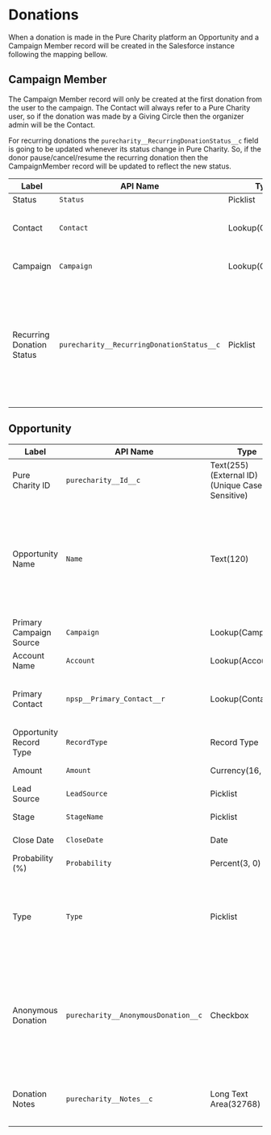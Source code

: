 # Donations

When a donation is made in the Pure Charity platform an Opportunity and a Campaign Member record will be created in the Salesforce instance following the mapping bellow.

## Campaign Member

The Campaign Member record will only be created at the first donation from the user to the campaign. The Contact will always refer to a Pure Charity user, so if the donation was made by a Giving Circle then the organizer admin will be the Contact.

For recurring donations the `purecharity__RecurringDonationStatus__c` field is going to be updated whenever its status change in Pure Charity. So, if the donor pause/cancel/resume the recurring donation then the CampaignMember record will be updated to reflect the new status.

Label | API Name | Type | Description
--- | --- | --- | ---
Status | `Status` | Picklist | "Backer"
Contact | `Contact` | Lookup(Contact) | Pure Charity User Contact
Campaign | `Campaign` | Lookup(Campaign) | Pure Charity Campaign
Recurring Donation Status | `purecharity__RecurringDonationStatus__c` | Picklist | Recurring donations current status ("active", "inactive", "cancelled" or "errored"). Empty for One time donations.

## Opportunity

Label | API Name | Type | Description
--- | --- | --- | ---
Pure Charity ID | `purecharity__Id__c` | Text(255) (External ID) (Unique Case Sensitive) | Internal Pure Charity ID
Opportunity Name | `Name` | Text(120) | A combination of Donor and Campaign name separated by a dash (i.e.: "John Doe - Some Fundraiser")
Primary Campaign Source | `Campaign` | Lookup(Campaign) | Pure Charity Campaign
Account Name | `Account` | Lookup(Account) | Donor Account
Primary Contact | `npsp__Primary_Contact__r` | Lookup(Contact) | Donor Contact (Nonprofit Starter Pack)
Opportunity Record Type | `RecordType` | Record Type | "Pure Charity Donation"
Amount | `Amount` | Currency(16, 2) | Donation amount
Lead Source | `LeadSource` | Picklist | "Fundraiser"
Stage | `StageName` | Picklist | "Closed Won"
Close Date | `CloseDate` | Date | Donation date
Probability (%) | `Probability` | Percent(3, 0) | "100%"
Type | `Type` | Picklist | "Recurring" for recurring donations; "One Time" for single donation; "Refund" for refunds.
Anonymous Donation | `purecharity__AnonymousDonation__c` | Checkbox | `true` when donor decided to do not share his donation amount, email, and location with the fundraiser organizer
Donation Notes | `purecharity__Notes__c` | Long Text Area(32768) | Notes added by donor in the checkout screen
